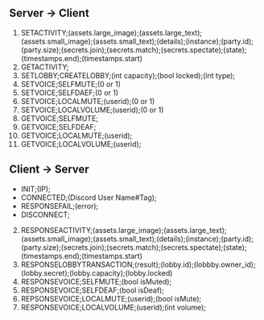 ## Server -> Client
1. SETACTIVITY;(assets.large_image);(assets.large_text);(assets.small_image);(assets.small_text);(details);(instance);(party.id);(party.size);(secrets.join);(secrets.match);(secrets.spectate);(state);(timestamps.end);(timestamps.start)
2. GETACTIVITY;
3. SETLOBBY;CREATELOBBY;(int capacity);(bool locked);(int type);
4. SETVOICE;SELFMUTE;(0 or 1)
5. SETVOICE;SELFDAEF;(0 or 1)
6. SETVOICE;LOCALMUTE;(userid);(0 or 1)
7. SETVOICE;LOCALVOLUME;(userid);(0 or 1)
8. GETVOICE;SELFMUTE;
9. GETVOICE;SELFDEAF;
10. GETVOICE;LOCALMUTE;(userid);
11. GETVOICE;LOCALVOLUME;(userid);

## Client -> Server
- INIT;(IP);
- CONNECTED;(Discord User Name#Tag);
- RESPONSEFAIL;(error);
- DISCONNECT;
2. RESPONSEACTIVITY;(assets.large_image);(assets.large_text);(assets.small_image);(assets.small_text);(details);(instance);(party.id);(party.size);(secrets.join);(secrets.match);(secrets.spectate);(state);(timestamps.end);(timestamps.start)
3. RESPONSELOBBYTRANSACTION;(result);(lobby.id);(lobbby.owner_id);(lobby.secret);(lobby.capacity);(lobby.locked)
8. RESPONSEVOICE;SELFMUTE;(bool isMuted);
9. RESPONSEVOICE;SELFDEAF;(bool isDeaf);
10. REPSONSEVOICE;LOCALMUTE;(userid);(bool isMute);
11. RESPONSEVOICE;LOCALVOLUME;(userid);(int volume);